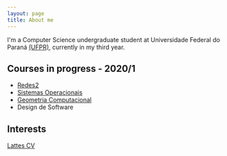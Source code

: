 ```yaml
---
layout: page
title: About me
---
```

I'm a Computer Science undergraduate student at Universidade Federal do Paraná [(UFPR)](https://www.ufpr.br/portalufpr/), currently in my third year.

## Courses in progress - 2020/1

* [Redes2](http://www.inf.ufpr.br/elias/redes/)
* [Sistemas Operacionais](http://wiki.inf.ufpr.br/maziero/doku.php?id=so:start)
* [Geometria Computacional](https://www.inf.ufpr.br/andre/Disciplinas/CI1338-INFO7061-2020-ere3/)
* Design de Software

## Interests

[Lattes CV](http://lattes.cnpq.br/1915179836543941)
